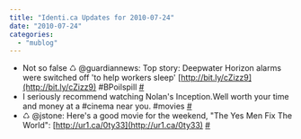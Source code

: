 ```yaml
---
title: "Identi.ca Updates for 2010-07-24"
date: "2010-07-24"
categories: 
  - "mublog"
---
```


- Not so false ♺ @guardiannews: Top story: Deepwater Horizon alarms were switched off 'to help workers sleep' [http://bit.ly/cZizz9](http://bit.ly/cZizz9) #BPoilspill [#](http://identi.ca/notice/43365161)
- I seriously recommend watching Nolan's Inception.Well worth your time and money at a #cinema near you. #movies [#](http://identi.ca/notice/43491044)
- ♺ @jstone: Here's a good movie for the weekend, "The Yes Men Fix The World": [http://ur1.ca/0ty33](http://ur1.ca/0ty33) [#](http://identi.ca/notice/43491216)
